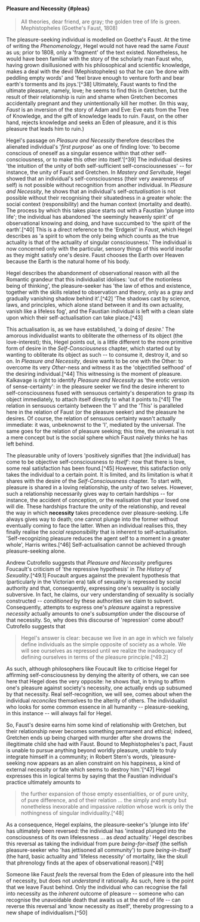 #### Pleasure and Necessity {#pleas}

<blockquote class="epigraph">All theories, dear friend, are gray; the golden tree of life is green. <footer>Mephistopheles (Goethe's Faust, 1808)</footer></blockquote>

The pleasure-seeking individual is modelled on Goethe's Faust. At the time of
writing the *Phenomenology*, Hegel would not have read the same *Faust* as us;
prior to 1808, only a 'fragment' of the text existed. Nonetheless, he would have
been familiar with the story of the scholarly man Faust who, having grown
disillusioned with his philosophical and scientific knowledge, makes a deal with
the devil (Mephistopheles) so that he can 'be done with peddling empty words'
and 'feel brave enough to venture forth and bear earth's torments and its
joys.'[^38] Ultimately, Faust wants to find the ultimate pleasure, namely, love;
he seems to find this in Gretchen, but the result of their relationship is ruin
and shame when Gretchen becomes accidentally pregnant and they unintentionally
kill her mother. (In this way, *Faust* is an inversion of the story of Adam and
Eve: Eve eats from the Tree of Knowledge, and the gift of knowledge leads to
ruin. Faust, on the other hand, rejects knowledge and seeks an Eden of pleasure,
and it is this pleasure that leads him to ruin.)

Hegel's passage on *Pleasure and Necessity* therefore describes the alienated
individual's '*first purpose*' as one of finding love: 'to become conscious of
oneself as a singular essence within that other self-consciousness, or to make
this other into itself.'[^39] The individual desires 'the intuition of the unity
of both self-sufficient self-consciousnesses' -- for instance, the unity of
Faust and Gretchen. In *Mastery and Servitude*, Hegel showed that an
individual's self-consciousness (their very awareness of self) is not possible
without recognition from another individual. In *Pleasure and Necessity*, he
shows that an individual's self-*actualisation* is not possible without their
recognising their situatedness in a greater whole: the social context
(responsibility) and the human context (mortality and death). The process by
which this takes place starts out with a Faustian 'plunge into life'; the
individual has abandoned 'the seemingly heavenly spirit' of observational
knowing and doing, and have succumbed to 'the spirit of the earth'.[^40] This is
a direct reference to the 'Erdgeist' in *Faust*, which Hegel describes as 'a
spirit to whom the only being which counts as the true actuality is that of the
actuality of singular consciousness.' The individual is now concerned only with
the particular, sensory things of this world insofar as they might satisfy one's
desire. Faust chooses the Earth over Heaven because the Earth is the natural
home of his body.

Hegel describes the abandonment of observational reason with all the Romantic
grandeur that this individualist idolises: 'out of the motionless being of
thinking', the pleasure-seeker has 'the law of ethos and existence, together
with the skills related to observation and theory, only as a gray and gradually
vanishing shadow behind it'.[^42] 'The shadows cast by science, laws, and
principles, which alone stand between it and its own actuality, vanish like a
lifeless fog', and the Faustian individual is left with a clean slate upon which
their self-actualisation can take place.[^43]

This actualisation is, as we have established, 'a doing of *desire*.' The
amorous individualist wants to obliterate the otherness of its object (the
love-interest); this, Hegel points out, is a little different to the more
primitive form of desire in the *Self-Consciousness* chapter, which started out
by wanting to obliterate its object as such -- to consume it, destroy it, and so
on. In *Pleasure and Necessity*, desire wants to be one with the Other: to
overcome its very *Other*-ness and witness it as the 'objectified selfhood' of
the desiring individual.[^44] This witnessing is the moment of pleasure.
Kalkavage is right to identify *Pleasure and Necessity* as 'the erotic version
of sense-certainty': in the pleasure seeker we find the desire inherent to
self-consciousness fused with sensuous certainty's desperation to grasp its
object immediately, to attach itself directly to what it points to.[^41] The
relation in sensuous certainty between the 'I' and the 'This' is paralleled here
in the relation of Faust (or the pleasure seeker) and the pleasure he desires.
Of course, the relation of sensuous certainty wasn't actually immediate: it was,
unbeknownst to the 'I', mediated by the universal. The same goes for the
relation of pleasure seeking; this time, the universal is not a mere concept but
is the social sphere which Faust naïvely thinks he has left behind.

The pleasurable unity of lovers 'positively signifies that [the individual] has
come to be objective self-consciousness *to itself*': now that there is love,
some real satisfaction has been found.[^45] However, this satisfaction only
takes the individual to a certain point. It is limited, and its limitation is
what it shares with the desire of the *Self-Consciousness* chapter. To start
with, pleasure is shared in a loving relationship, the *unity* of two selves.
However, such a relationship necessarily gives way to certain hardships -- for
instance, the accident of conception, or the realisation that your loved one
will die. These hardships fracture the unity of the relationship, and reveal the
way in which **necessity** takes precedence over pleasure-seeking. Life always
gives way to death; one cannot plunge into the former without eventually coming
to face the latter. When an individual realises this, they finally realise the
*social responsibility* that is inherent to self-actualisation.
'Self-recognizing pleasure reduces the agent self to a moment in a greater
whole', Harris writes.[^46] Self-actualisation cannot be achieved through
pleasure-seeking alone.

Andrew Cutrofello suggests that *Pleasure and Necessity* prefigures Foucault's
criticism of 'the repressive hypothesis' in *The History of Sexuality*.[^49.1]
Foucault argues against the prevalent hypothesis that (particularly in the
Victorian era) talk of sexuality is repressed by social authority and that,
consequently, expressing one's sexuality is socially subversive. In fact, he
claims, our very understanding of sexuality is socially constructed --
*conditioned* by these authorities we claim to subvert. Consequently, attempts
to express one's *pleasure* against a repressive *necessity* actually amounts to
one's *subsumption* under the discourse of that necessity. So, why does this
discourse of 'repression' come about? Cutrofello suggests that

> Hegel's answer is clear: because we live in an age in which we falsely define
> individuals as the simple opposite of society as a whole. We will see
> ourselves as repressed until we realize the inadequacy of defining ourselves
> in terms of the pleasure principle.[^49.2]

As such, although philosophers like Foucault like to criticise Hegel for
affirming self-consciousness by denying the alterity of others, we can see here
that Hegel does the very opposite: he shows that, in trying to affirm one's
pleasure against society's necessity, one actually ends up subsumed by that
necessity. Real self-recognition, we will see, comes about when the individual
*reconciles* themselves to the alterity of others. The individualist who looks
for some common essence in all humanity -- pleasure-seeking, in this instance --
will always fail for Hegel.

So, Faust's desire earns him some kind of relationship with Gretchen, but their
relationship never becomes something permanent and ethical; indeed, Gretchen
ends up being charged with murder after she drowns the illegitimate child she
had with Faust. Bound to Mephistopheles's pact, Faust is unable to pursue
anything beyond worldly pleasure, unable to truly integrate himself in a
community; in Robert Stern's words, 'pleasure-seeking now appears as an alien
constraint on his happiness, a kind of external necessity or fate which seems to
destroy him.'[^47] Hegel expresses this in logical terms by saying that the
Faustian individual's practice ultimately amounts to

> the further expansion of those empty essentialities, or of pure unity, of pure
> difference, and of their relation ... the simply and empty but nonetheless
> inexorable and impassive *relation* whose work is only the nothingness of
> singular individuality.[^48]

As a consequence, Hegel explains, the pleasure-seeker's 'plunge into life' has
ultimately been reversed: the individual has 'instead plunged into the
consciousness of its own lifelessness ... as *dead* actuality.' Hegel describes
this reversal as taking the individual from pure *being-for-itself* (the selfish
pleasure-seeker who 'has jettisoned all community') to pure *being-in-itself*
(the hard, basic actuality and 'lifeless necessity' of mortality, like the skull
that phrenology finds at the apex of observational reason).[^49]

Someone like Faust *feels* the reversal from the Eden of pleasure into the hell
of necessity, but does not *understand* it rationally. As such, here is the
point that we leave Faust behind. Only the individual who can recognise the fall
into necessity as the *inherent* outcome of pleasure -- someone who can
recognise the unavoidable death that awaits us at the end of life -- can reverse
this reversal and 'know necessity as itself', thereby progressing to a new shape
of individualism.[^50]

